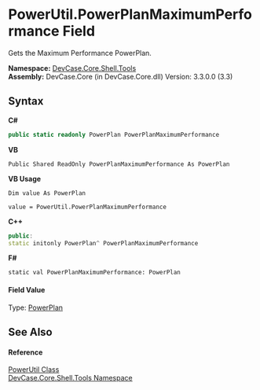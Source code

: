 # PowerUtil.PowerPlanMaximumPerformance Field
 

Gets the Maximum Performance PowerPlan.

**Namespace:**&nbsp;<a href="N_DevCase_Core_Shell_Tools">DevCase.Core.Shell.Tools</a><br />**Assembly:**&nbsp;DevCase.Core (in DevCase.Core.dll) Version: 3.3.0.0 (3.3)

## Syntax

**C#**<br />
``` C#
public static readonly PowerPlan PowerPlanMaximumPerformance
```

**VB**<br />
``` VB
Public Shared ReadOnly PowerPlanMaximumPerformance As PowerPlan
```

**VB Usage**<br />
``` VB Usage
Dim value As PowerPlan

value = PowerUtil.PowerPlanMaximumPerformance

```

**C++**<br />
``` C++
public:
static initonly PowerPlan^ PowerPlanMaximumPerformance
```

**F#**<br />
``` F#
static val PowerPlanMaximumPerformance: PowerPlan
```


#### Field Value
Type: <a href="T_DevCase_Core_Shell_PowerPlan">PowerPlan</a>

## See Also


#### Reference
<a href="T_DevCase_Core_Shell_Tools_PowerUtil">PowerUtil Class</a><br /><a href="N_DevCase_Core_Shell_Tools">DevCase.Core.Shell.Tools Namespace</a><br />